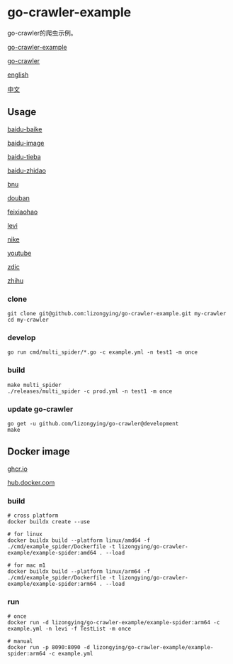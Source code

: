 # go-crawler-example

go-crawler的爬虫示例。

[go-crawler-example](https://github.com/lizongying/go-crawler-example)

[go-crawler](https://github.com/lizongying/go-crawler)

[english](https://github.com/lizongying/go-crawler/blob/main/README.md)

[中文](https://github.com/lizongying/go-crawler/blob/main/README_CN.md)

## Usage

[baidu-baike](./internal/spiders/baidu_baike_spider)

[baidu-image](./internal/spiders/baidu_image_spider)

[baidu-tieba](./internal/spiders/baidu_tieba_spider)

[baidu-zhidao](./internal/spiders/baidu_zhidao_spider)

[bnu](./internal/spiders/bnu_spider)

[douban](./internal/spiders/douban_spider)

[feixiaohao](./internal/spiders/feixiaohao_spider)

[levi](./internal/spiders/levi_spider)

[nike](./internal/spiders/nike_spider)

[youtube](./internal/spiders/youtube_spider)

[zdic](./internal/spiders/zdic_spider)

[zhihu](./internal/spiders/zhihu_spider)

### clone

```shell
git clone git@github.com:lizongying/go-crawler-example.git my-crawler
cd my-crawler

```

### develop

```shell
go run cmd/multi_spider/*.go -c example.yml -n test1 -m once

```

### build

```shell
make multi_spider
./releases/multi_spider -c prod.yml -n test1 -m once

```

### update go-crawler

```shell
go get -u github.com/lizongying/go-crawler@development
make

```

## Docker image

[ghcr.io](https://github.com/lizongying/go-crawler-example/pkgs/container/go-crawler-example)

[hub.docker.com](https://hub.docker.com/r/lizongying/go-crawler-example)

### build

```shell
# cross platform
docker buildx create --use

# for linux
docker buildx build --platform linux/amd64 -f ./cmd/example_spider/Dockerfile -t lizongying/go-crawler-example/example-spider:amd64 . --load

# for mac m1
docker buildx build --platform linux/arm64 -f ./cmd/example_spider/Dockerfile -t lizongying/go-crawler-example/example-spider:arm64 . --load

```

### run

```shell
# once
docker run -d lizongying/go-crawler-example/example-spider:arm64 -c example.yml -n levi -f TestList -m once

# manual
docker run -p 8090:8090 -d lizongying/go-crawler-example/example-spider:arm64 -c example.yml

```